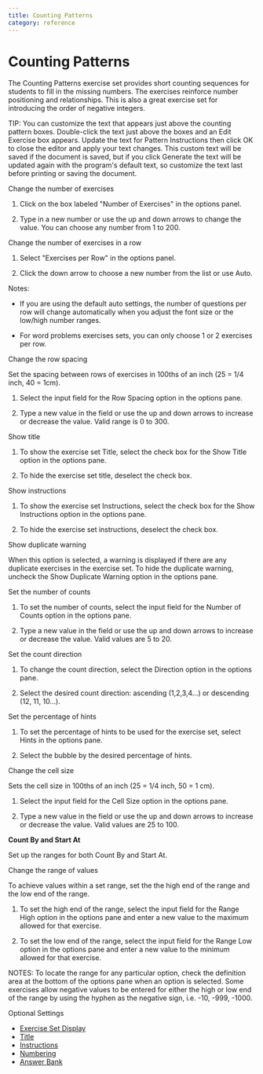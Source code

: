 ```yaml
---
title: Counting Patterns
category: reference
---
```


# Counting Patterns

The Counting Patterns exercise set provides short counting sequences for students to fill in the missing numbers. The exercises reinforce number positioning and relationships. This is also a great exercise set for introducing the order of negative integers.

TIP: You can customize the text that appears just above the counting pattern boxes. Double-click the text just above the boxes and an Edit Exercise box appears. Update the text for Pattern Instructions then click OK to close the editor and apply your text changes. This custom text will be saved if the document is saved, but if you click Generate the text will be updated again with the program's default text, so customize the text last before printing or saving the document.

Change the number of exercises

1. Click on the box labeled "Number of Exercises" in the options panel.

2. Type in a new number or use the up and down arrows to change the value. You can choose any number from 1 to 200.

Change the number of exercises in a row

1. Select "Exercises per Row" in the options panel.

2. Click the down arrow to choose a new number from the list or use Auto.

Notes:

- If you are using the default auto settings, the number of questions per row will change automatically when you adjust the font size or the low/high number ranges.

- For word problems exercises sets, you can only choose 1 or 2 exercises per row.

Change the row spacing

Set the spacing between rows of exercises in 100ths of an inch (25 = 1/4 inch, 40 = 1cm).

1. Select the input field for the Row Spacing option in the options pane.

2. Type a new value in the field or use the up and down arrows to increase or decrease the value. Valid range is 0 to 300.

Show title

1. To show the exercise set Title, select the check box for the Show Title option in the options pane.

2. To hide the exercise set title, deselect the check box.

Show instructions

1. To show the exercise set Instructions, select the check box for the Show Instructions option in the options pane.

2. To hide the exercise set instructions, deselect the check box.

Show duplicate warning

When this option is selected, a warning is displayed if there are any duplicate exercises in the exercise set. To hide the duplicate warning, uncheck the Show Duplicate Warning option in the options pane.

Set the number of counts

1. To set the number of counts, select the input field for the Number of Counts option in the options pane.

2. Type a new value in the field or use the up and down arrows to increase or decrease the value. Valid values are 5 to 20.

Set the count direction

1. To change the count direction, select the Direction option in the options pane.

2. Select the desired count direction: ascending (1,2,3,4...) or descending (12, 11, 10...).

Set the percentage of hints

1. To set the percentage of hints to be used for the exercise set, select Hints in the options pane.

2. Select the bubble by the desired percentage of hints.

Change the cell size

Sets the cell size in 100ths of an inch (25 = 1/4 inch, 50 = 1 cm).

1. Select the input field for the Cell Size option in the options pane.

2. Type a new value in the field or use the up and down arrows to increase or decrease the value. Valid values are 25 to 100.

**Count By and Start At**

Set up the ranges for both Count By and Start At.

Change the range of values

To achieve values within a set range, set the the high end of the range and the low end of the range.

1. To set the high end of the range, select the input field for the Range High option in the options pane and enter a new value to the maximum allowed for that exercise.

2. To set the low end of the range, select the input field for the Range Low option in the options pane and enter a new value to the minimum allowed for that exercise.

NOTES: To locate the range for any particular option, check the definition area at the bottom of the options pane when an option is selected. Some exercises allow negative values to be entered for either the high or low end of the range by using the hyphen as the negative sign, i.e. -10, -999, -1000.

Optional Settings

- [Exercise Set Display](../../options/exercise-set-display-options.md)
- [Title](../../options/title-display-options.md)
- [Instructions](../../options/instructions-display-options.md)
- [Numbering](../../options/numbering-display-options.md)
- [Answer Bank](../../options/answer-bank-display-options.md)